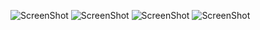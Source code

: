 ![ScreenShot](http://jakecrane.com/img/JerseyRestProject/NewUser.png)
![ScreenShot](http://jakecrane.com/img/JerseyRestProject/index.png)
![ScreenShot](http://jakecrane.com/img/JerseyRestProject/User.png)
![ScreenShot](http://jakecrane.com/img/JerseyRestProject/Admin.png)
